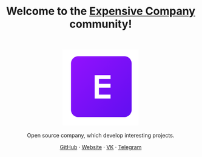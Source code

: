 <h1 align="center">Welcome to the <a href="https://expensive-company.github.io/">Expensive Company</a> community!</h1><br>

<p align="center">
  <a href="https://getbootstrap.com/">
    <img src="https://raw.githubusercontent.com/expensive-company/.github/main/expensive-company.png" alt="Expensive Company" width="200" height="200">
  </a>
</p>

<p align="center">
  Open source company, which develop interesting projects.
</p>

<p align="center">
  <a href="https://github.com/expensive-company/">GitHub</a>
  ·
  <a href="https://expensive-company.github.io/">Website</a>
  ·
  <a href="https://vk.com/expensive_company/">VK</a>
  ·
  <a href="https://t.me/expensive_company/">Telegram</a>
</p>
